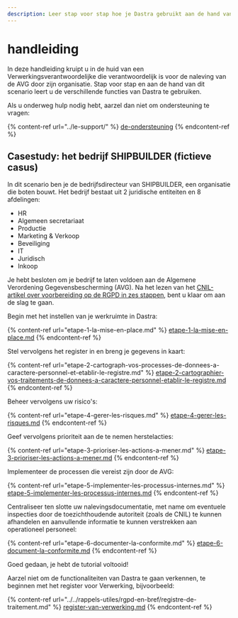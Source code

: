 ```yaml
---
description: Leer stap voor stap hoe je Dastra gebruikt aan de hand van een praktisch voorbeeld.
---
```


# handleiding

In deze handleiding kruipt u in de huid van een Verwerkingsverantwoordelijke die verantwoordelijk is voor de naleving van de AVG door zijn organisatie. Stap voor stap en aan de hand van dit scenario leert u de verschillende functies van Dastra te gebruiken.

Als u onderweg hulp nodig hebt, aarzel dan niet om ondersteuning te vragen:

{% content-ref url="../le-support/" %}
[de-ondersteuning](../le-support/)
{% endcontent-ref %}

## Casestudy: het bedrijf SHIPBUILDER (fictieve casus)

In dit scenario ben je de bedrijfsdirecteur van SHIPBUILDER, een organisatie die boten bouwt. Het bedrijf bestaat uit 2 juridische entiteiten en 8 afdelingen:

* HR
* Algemeen secretariaat
* Productie
* Marketing & Verkoop
* Beveiliging
* IT
* Juridisch
* Inkoop

Je hebt besloten om je bedrijf te laten voldoen aan de Algemene Verordening Gegevensbescherming (AVG). Na het lezen van het [CNIL-artikel over voorbereiding op de RGPD in zes stappen](https://www.cnil.fr/fr/principes-cles/rgpd-se-preparer-en-6-etapes), bent u klaar om aan de slag te gaan.

Begin met het instellen van je werkruimte in Dastra:

{% content-ref url="etape-1-la-mise-en-place.md" %}
[etape-1-la-mise-en-place.md](etape-1-la-mise-en-place.md)
{% endcontent-ref %}

Stel vervolgens het register in en breng je gegevens in kaart:

{% content-ref url="etape-2-cartograph-vos-processes-de-donnees-a-caractere-personnel-et-etablir-le-registre.md" %}
[etape-2-cartographier-vos-traitements-de-donnees-a-caractere-personnel-etablir-le-registre.md](etape-2-cartographier-vos-traitements-de-donnees-a-caractere-personnel-etablir-le-registre.md)
{% endcontent-ref %}

Beheer vervolgens uw risico's:

{% content-ref url="etape-4-gerer-les-risques.md" %}
[etape-4-gerer-les-risques.md](etape-4-gerer-les-risques.md)
{% endcontent-ref %}

Geef vervolgens prioriteit aan de te nemen herstelacties:

{% content-ref url="etape-3-prioriser-les-actions-a-mener.md" %}
[etape-3-prioriser-les-actions-a-mener.md](etape-3-prioriser-les-actions-a-mener.md)
{% endcontent-ref %}

Implementeer de processen die vereist zijn door de AVG:

{% content-ref url="etape-5-implementer-les-processus-internes.md" %}
[etape-5-implementer-les-processus-internes.md](etape-5-implementer-les-processus-internes.md)
{% endcontent-ref %}

Centraliseer ten slotte uw nalevingsdocumentatie, met name om eventuele inspecties door de toezichthoudende autoriteit (zoals de CNIL) te kunnen afhandelen en aanvullende informatie te kunnen verstrekken aan operationeel personeel:

{% content-ref url="etape-6-documenter-la-conformite.md" %}
[etape-6-document-la-conformite.md](etape-6-documenter-la-conformite.md)
{% endcontent-ref %}



Goed gedaan, je hebt de tutorial voltooid!

Aarzel niet om de functionaliteiten van Dastra te gaan verkennen, te beginnen met het register voor Verwerking, bijvoorbeeld:

{% content-ref url="../../rappels-utiles/rgpd-en-bref/registre-de-traitement.md" %}
[register-van-verwerking.md](../../rappels-utiles/rgpd-en-bref/registre-de-traitement.md)
{% endcontent-ref %}